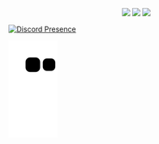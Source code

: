 <p align="center">  
  <a href="https://discord.com/users/368787784581906452" target"blank_"><img src="https://img.shields.io/badge/discord%20-7289DA.svg?&style=for-the-badge&logo=discord&logoColor=white"></a>
  <a href="https://instagram.com/omurwest_" target"blank_"><img src="https://img.shields.io/badge/INSTAGRAM%20-DC3175.svg?&style=for-the-badge&logo=instagram&logoColor=white"></a>
 <a href="https://www.youtube.com/channel/UCyPbQYCyHvNmreeHIBRSoGA" target"blank_"><img src="https://img.shields.io/badge/YOUTUBE%20-191717.svg?&style=for-the-badge&logo=youtube&logoColor=white"></a>
</p>  

[![Discord Presence](https://lanyard-profile-readme.vercel.app/api/368787784581906452)](https://discord.com/users/368787784581906452)

<a href='https://github.com/Omurxd'>
        <img alt='Snake Animation' src='https://github.com/rafaballerini/rafaballerini/blob/output/github-contribution-grid-snake.svg'/>
